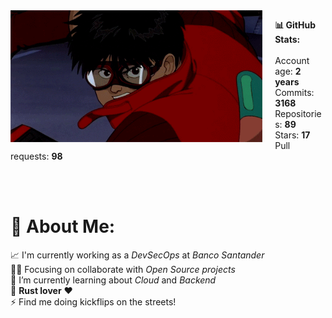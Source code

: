 <img align="left" src="/kaneda.gif" style="margin-right: 20px; width: 80%;">

__📊 GitHub Stats:__<br><br>
Account age: __2 years__<br>
Commits: __3168__<br>
Repositories: __89__<br>
Stars: __17__<br>
Pull requests: __98__<br>

<br><br>

# 💫 About Me:
📈 I'm currently working as a _DevSecOps_ at _Banco Santander_<br>💪🏽 Focusing on collaborate with _Open Source projects_<br>🌱 I’m currently learning about _Cloud_ and _Backend_<br>🦀 __Rust lover__ ❤️<br>⚡ Find me doing kickflips on the streets!
